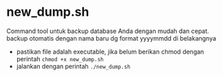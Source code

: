 # new_dump.sh
Command tool untuk backup database Anda dengan mudah dan cepat. backup otomatis dengan nama baru dg format yyyymmdd di belakangnya

- pastikan file adalah executable, jika belum berikan chmod dengan perintah `chmod +x new_dump.sh`
- jalankan dengan perintah `./new_dump.sh`
